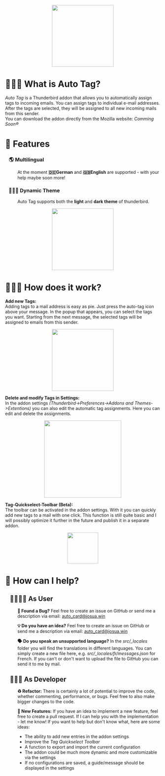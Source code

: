<p align="center">
  <img src="https://cdn.josuakoehler.de/AutoTag/LogoAutoTag_Title.png" height="200"/>
</p>

# 🤷🏼‍♂️ What is Auto Tag?
_Auto Tag_ is a Thunderbird addon that allows you to automatically assign tags to incoming emails. You can assign tags to individual e-mail addresses. After the tags are selected, they will be assigned to all new incoming mails from this sender.  
You can download the addon directly from the Mozilla website: _Comming Soon®_

# 🚀 Features
### &nbsp;&nbsp;&nbsp;🌎 Multilingual
<dl>
	<dd>
At the moment <b>🇩🇪German</b> and <b>🇬🇧English</b> are supported - with your help maybe soon more!
	</dd>
</dl>

### &nbsp;&nbsp;&nbsp;👨🏼‍🎨 Dynamic Theme
<dl><dd>
Auto Tag supports both the <b>light</b> and <b>dark theme</b> of thunderbird.
</dd></dl>
<p align="center">
  <img src="https://cdn.josuakoehler.de/AutoTag/Auto_Tags_Theme.png" height="200"/>
</p>



# 👨🏼‍🏫 How does it work?

**Add new Tags:**  
Adding tags to a mail address is easy as pie. Just press the auto-tag icon above your message. In the popup that appears, you can select the tags you want. Starting from the next message, the selected tags will be assigned to emails from this sender.
<p align="center">
  <img src="https://cdn.josuakoehler.de/AutoTag/Tag_Select_Demo.gif" height="200"/>
</p>

**Delete and modify Tags in Settings:**  
In the addon settings _(Thunderbird->Preferences->Addons and Themes->Extentions)_ you can also edit the automatic tag assignments. Here you can edit and delete the assignments.
<p align="center">
  <img src="https://cdn.josuakoehler.de/AutoTag/Auto_Tag_settings.gif" height="250"/>
</p>

**Tag-Quickselect-Toolbar (Beta):**  
The toolbar can be activated in the addon settings. With it you can quickly add new tags to a mail with one click. This function is still quite basic and I will possibly optimize it further in the future and publish it in a separate addon. 
<p align="center">
  <img src="https://cdn.josuakoehler.de/AutoTag/Auto_Tag_Toolbar.gif" height="100"/>
</p>


# 🤝 How can I help?


## &nbsp;&nbsp;&nbsp;👩‍👩‍👧‍👦 As User
<dl><dd>
<p><b>🐞 Found a Bug?</b> Feel free to create an issue on GitHub or send me a description via email: <a href="mailto:auto_card@josua.win">auto_card@josua.win</a></p>
<p><b>💡 Do you have an idea?</b> Feel free to create an issue on GitHub or send me a description via email: <a href="mailto:auto_card@josua.win">auto_card@josua.win</a></p></p>
<p><b>🗣 Do you speak an unsupported language?</b> In the <i>src/_locales</i> folder you will find the translations in different languages. You can simply create a new file here, e.g. <i>src/_locales/fr/messages.json</i> for French. If you can't or don't want to upload the file to GitHub you can send it to me by mail.</p>
</dd></dl>


## &nbsp;&nbsp;&nbsp;👨🏼‍💻 As Developer

<dl><dd>
<p><b>♻️ Refactor:</b> There is certainly a lot of potential to improve the code, whether commenting, performance, or bugs. Feel free to also make bigger changes to the code.</p>
<p><b>🎉 New Features:</b> If you have an idea to implement a new feature, feel free to create a pull request. If I can help you with the implementation - let me know! If you want to help but don't know what, here are some ideas:</p>
<ul>
	<li>The ability to add new entries in the addon settings</li>
	<li>Improve the <i>Tag Quickselect Toolbar</i></li>
	<li>A function to export and import the current configuration</li>
	<li>The addon could be much more dynamic and more customizable via the settings</li>
	<li>If no configurations are saved, a guide/message should be displayed in the settings</li>
</ul>
</dd></dl>











